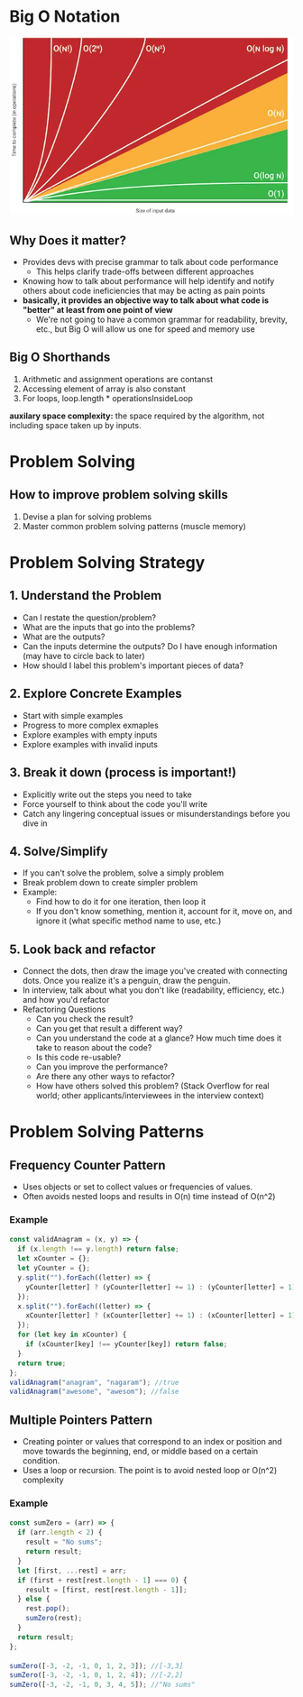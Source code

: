 # Big O Notation

![Big O Notation Chart](images/big-o-chart.png)

## Why Does it matter?

- Provides devs with precise grammar to talk about code performance
  - This helps clarify trade-offs between different approaches
- Knowing how to talk about performance will help identify and notify others about code ineficiencies that may be acting as pain points
- **basically, it provides an objective way to talk about what code is "better" at least from one point of view**
  - We're not going to have a common grammar for readability, brevity, etc., but Big O will allow us one for speed and memory use

## Big O Shorthands

1. Arithmetic and assignment operations are contanst
2. Accessing element of array is also constant
3. For loops, loop.length \* operationsInsideLoop

**auxilary space complexity:** the space required by the algorithm, not including space taken up by inputs.

# Problem Solving

## How to improve problem solving skills

1. Devise a plan for solving problems
2. Master common problem solving patterns (muscle memory)

# Problem Solving Strategy

## 1. Understand the Problem

- Can I restate the question/problem?
- What are the inputs that go into the problems?
- What are the outputs?
- Can the inputs determine the outputs? Do I have enough information (may have to circle back to later)
- How should I label this problem's important pieces of data?

## 2. Explore Concrete Examples

- Start with simple examples
- Progress to more complex exmaples
- Explore examples with empty inputs
- Explore examples with invalid inputs

## 3. Break it down (process is important!)

- Explicitly write out the steps you need to take
- Force yourself to think about the code you'll write
- Catch any lingering conceptual issues or misunderstandings before you dive in

## 4. Solve/Simplify

- If you can't solve the problem, solve a simply problem
- Break problem down to create simpler problem
- Example:
  - Find how to do it for one iteration, then loop it
  - If you don't know something, mention it, account for it, move on, and ignore it (what specific method name to use, etc.)

## 5. Look back and refactor

- Connect the dots, then draw the image you've created with connecting dots. Once you realize it's a penguin, draw the penguin.
- In interview, talk about what you don't like (readability, efficiency, etc.) and how you'd refactor
- Refactoring Questions
  - Can you check the result?
  - Can you get that result a different way?
  - Can you understand the code at a glance? How much time does it take to reason about the code?
  - Is this code re-usable?
  - Can you improve the performance?
  - Are there any other ways to refactor?
  - How have others solved this problem? (Stack Overflow for real world; other applicants/interviewees in the interview context)

# Problem Solving Patterns

## Frequency Counter Pattern

- Uses objects or set to collect values or frequencies of values.
- Often avoids nested loops and results in O(n) time instead of O(n^2)

### Example

```javascript
const validAnagram = (x, y) => {
  if (x.length !== y.length) return false;
  let xCounter = {};
  let yCounter = {};
  y.split("").forEach((letter) => {
    yCounter[letter] ? (yCounter[letter] += 1) : (yCounter[letter] = 1);
  });
  x.split("").forEach((letter) => {
    xCounter[letter] ? (xCounter[letter] += 1) : (xCounter[letter] = 1);
  });
  for (let key in xCounter) {
    if (xCounter[key] !== yCounter[key]) return false;
  }
  return true;
};
validAnagram("anagram", "nagaram"); //true
validAnagram("awesome", "awesom"); //false
```

## Multiple Pointers Pattern

- Creating pointer or values that correspond to an index or position and move towards the beginning, end, or middle based on a certain condition.
- Uses a loop or recursion. The point is to avoid nested loop or O(n^2) complexity
### Example

```javascript
const sumZero = (arr) => {
  if (arr.length < 2) {
    result = "No sums";
    return result;
  }
  let [first, ...rest] = arr;
  if (first + rest[rest.length - 1] === 0) {
    result = [first, rest[rest.length - 1]];
  } else {
    rest.pop();
    sumZero(rest);
  }
  return result;
};

sumZero([-3, -2, -1, 0, 1, 2, 3]); //[-3,3]
sumZero([-3, -2, -1, 0, 1, 2, 4]); //[-2,2]
sumZero([-3, -2, -1, 0, 3, 4, 5]); //"No sums"
```
